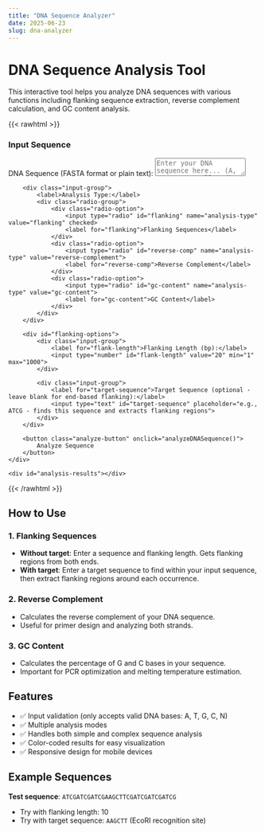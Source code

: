 ```yaml
---
title: "DNA Sequence Analyzer"
date: 2025-06-23
slug: dna-analyzer
---
```


<link rel="stylesheet" href="/css/dna-tool.css">

# DNA Sequence Analysis Tool

This interactive tool helps you analyze DNA sequences with various functions including flanking sequence extraction, reverse complement calculation, and GC content analysis.

{{< rawhtml >}}
<div class="dna-tool">
    <div class="tool-section">
        <h3>Input Sequence</h3>
        <div class="input-group">
            <label for="sequence-input">DNA Sequence (FASTA format or plain text):</label>
            <textarea id="sequence-input" placeholder="Enter your DNA sequence here... (A, T, G, C, N allowed)
Example: ATCGATCGATCGATCGTAGCTAGCTAGC"></textarea>
        </div>
        
        <div class="input-group">
            <label>Analysis Type:</label>
            <div class="radio-group">
                <div class="radio-option">
                    <input type="radio" id="flanking" name="analysis-type" value="flanking" checked>
                    <label for="flanking">Flanking Sequences</label>
                </div>
                <div class="radio-option">
                    <input type="radio" id="reverse-comp" name="analysis-type" value="reverse-complement">
                    <label for="reverse-comp">Reverse Complement</label>
                </div>
                <div class="radio-option">
                    <input type="radio" id="gc-content" name="analysis-type" value="gc-content">
                    <label for="gc-content">GC Content</label>
                </div>
            </div>
        </div>
        
        <div id="flanking-options">
            <div class="input-group">
                <label for="flank-length">Flanking Length (bp):</label>
                <input type="number" id="flank-length" value="20" min="1" max="1000">
            </div>
            
            <div class="input-group">
                <label for="target-sequence">Target Sequence (optional - leave blank for end-based flanking):</label>
                <input type="text" id="target-sequence" placeholder="e.g., ATCG - finds this sequence and extracts flanking regions">
            </div>
        </div>
        
        <button class="analyze-button" onclick="analyzeDNASequence()">
            Analyze Sequence
        </button>
    </div>
    
    <div id="analysis-results"></div>
</div>

<script>
// Show/hide flanking options based on analysis type
document.addEventListener('DOMContentLoaded', function() {
    const radioButtons = document.querySelectorAll('input[name="analysis-type"]');
    const flankingOptions = document.getElementById('flanking-options');
    
    radioButtons.forEach(radio => {
        radio.addEventListener('change', function() {
            if (this.value === 'flanking') {
                flankingOptions.style.display = 'block';
            } else {
                flankingOptions.style.display = 'none';
            }
        });
    });
});
</script>

<script src="/js/dna-analyzer.js"></script>
{{< /rawhtml >}}

## How to Use

### 1. Flanking Sequences
- **Without target**: Enter a sequence and flanking length. Gets flanking regions from both ends.
- **With target**: Enter a target sequence to find within your input sequence, then extract flanking regions around each occurrence.

### 2. Reverse Complement
- Calculates the reverse complement of your DNA sequence.
- Useful for primer design and analyzing both strands.

### 3. GC Content
- Calculates the percentage of G and C bases in your sequence.
- Important for PCR optimization and melting temperature estimation.

## Features

- ✅ Input validation (only accepts valid DNA bases: A, T, G, C, N)
- ✅ Multiple analysis modes
- ✅ Handles both simple and complex sequence analysis
- ✅ Color-coded results for easy visualization
- ✅ Responsive design for mobile devices

## Example Sequences

**Test sequence**: `ATCGATCGATCGAAGCTTCGATCGATCGATCG`
- Try with flanking length: 10
- Try with target sequence: `AAGCTT` (EcoRI recognition site)
